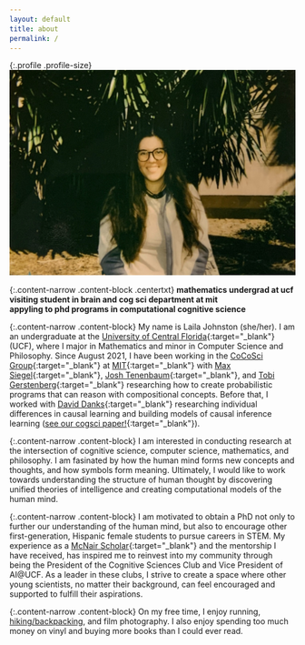 ```yaml
---
layout: default
title: about
permalink: /
---
```


{:.profile .profile-size}
![laila](/imgs/laila_2021.jpg)

{:.content-narrow .content-block .centertxt}
**mathematics undergrad at ucf**<br>
**visiting student in brain and cog sci department at mit**<br>
**appyling to phd programs in computational cognitive science**

{:.content-narrow .content-block}
My name is Laila Johnston (she/her). I am an undergraduate at the [University of Central Florida](https://www.ucf.edu/){:target="_blank"} (UCF), where I major in Mathematics and minor in Computer Science and Philosophy. Since August 2021, I have been working in the [CoCoSci Group](https://cocosci.mit.edu/){:target="_blank"} at [MIT](https://web.mit.edu/){:target="_blank"}  with [Max Siegel](http://web.mit.edu/maxs/www/){:target="_blank"}, [Josh Tenenbaum](https://cocosci.mit.edu/josh){:target="_blank"}, and [Tobi Gerstenberg](https://cicl.stanford.edu/member/tobias_gerstenberg/){:target="_blank"} researching how to create probabilistic programs that can reason with compositional concepts. Before that, I worked with [David Danks](https://www.daviddanks.org/){:target="_blank"} researching individual differences in causal learning and building models of causal inference learning ([see our cogsci paper!](https://lailacj.github.io/pdfs/papers/johnston_causallearning_2021.pdf){:target="_blank"}).

{:.content-narrow .content-block}
I am interested in conducting research at the intersection of cognitive science, computer science, mathematics, and philosophy. I am fasinated by how the human mind forms new concepts and thoughts, and how symbols form meaning. Ultimately, I would like to work towards understanding the structure of human thought by discovering unified theories of intelligence and creating computational models of the human mind. 

<!-- I would like to work towards discovering unified theories of intelligence to create computational models that think and learn the way humans do.  -->

{:.content-narrow .content-block}
I am motivated to obtain a PhD not only to further our understanding of the human mind, but also to encourage other first-generation, Hispanic female students to pursue careers in STEM. My experience as a [McNair Scholar](https://mcnair.ucf.edu/){:target="_blank"} and the mentorship I have received, has inspired me to reinvest into my community through being the President of the Cognitive Sciences Club and Vice President of AI@UCF. As a leader in these clubs, I strive to create a space where other young scientists, no matter their background, can feel encouraged and supported to fulfill their aspirations.

{:.content-narrow .content-block}
On my free time, I enjoy running, [hiking/backpacking](https://lailacj.github.io/blog/hikes/), and film photography. I also enjoy spending too much money on vinyl and buying more books than I could ever read. 
